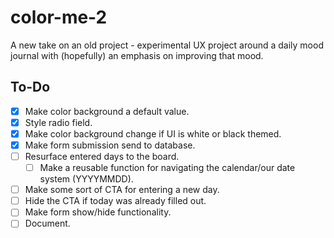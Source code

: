 # color-me-2
A new take on an old project - experimental UX project around a daily mood journal with (hopefully) an emphasis on improving that mood.

## To-Do

- [X] Make color background a default value.
- [X] Style radio field.
- [X] Make color background change if UI is white or black themed.
- [X] Make form submission send to database.
- [ ] Resurface entered days to the board.
  - [ ] Make a reusable function for navigating the calendar/our date system (YYYYMMDD). 
- [ ] Make some sort of CTA for entering a new day.
- [ ] Hide the CTA if today was already filled out.
- [ ] Make form show/hide functionality.
- [ ] Document.
